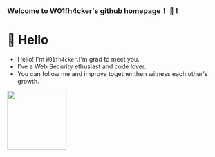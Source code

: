 ### Welcome to W01fh4cker's github homepage！ 👋 !  

#  🙋 Hello

- Hello! I'm `W01fh4cker`.I'm grad to meet you.
- I've a Web Security ethusiast and code lover.
- You can follow me and improve together,then witness each other's growth.

<div>
  <img height="137px" src="https://github-readme-stats.vercel.app/api?username=W01fh4cker&hide_title=true&hide_border=true&show_icons=trueline_height=21&text_color=000&icon_color=000&bg_color=0,ea6161,ffc64d,fffc4d,52fa5a&theme=graywhite" />
</div>

